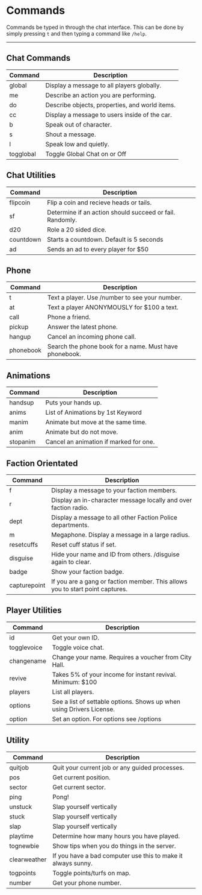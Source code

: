# Commands

Commands be typed in through the chat interface. This can be done by simply pressing `t` and then typing a command like `/help`.

---

## Chat Commands
| Command | Description
| - | - |
| global | Display a message to all players globally. |
| me | Describe an action you are performing. |
| do | Describe objects, properties, and world items. |
| cc | Display a message to users inside of the car. |
| b | Speak out of character. |
| s | Shout a message. |
| l | Speak low and quietly. |
| togglobal | Toggle Global Chat on or Off |

## Chat Utilities
| Command | Description
| - | - |
| flipcoin | Flip a coin and recieve heads or tails. |
| sf | Determine if an action should succeed or fail. Randomly. |
| d20 | Role a 20 sided dice. |
| countdown | Starts a countdown. Default is 5 seconds |
| ad | Sends an ad to every player for $50 |

## Phone
| Command | Description
| - | - |
| t | Text a player. Use /number to see your number. |
| at | Text a player ANONYMOUSLY for $100 a text. |
| call | Phone a friend. |
| pickup | Answer the latest phone. |
| hangup | Cancel an incoming phone call. |
| phonebook | Search the phone book for a name. Must have phonebook. |

## Animations
| Command | Description
| - | - |
| handsup | Puts your hands up. |
| anims | List of Animations by 1st Keyword |
| manim | Animate but move at the same time. |
| anim | Animate but do not move. |
| stopanim | Cancel an animation if marked for one. |

## Faction Orientated
| Command | Description
| - | - |
| f | Display a message to your faction members. |
| r | Display an in-character message locally and over faction radio. |
| dept | Display a message to all other Faction Police departments. |
| m | Megaphone. Display a message in a large radius. |
| resetcuffs | Reset cuff status if set. |
| disguise | Hide your name and ID from others. /disguise again to clear. |
| badge | Show your faction badge. |
| capturepoint | If you are a gang or faction member. This allows you to start point captures. |

## Player Utilities
| Command | Description
| - | - |
| id | Get your own ID. |
| togglevoice | Toggle voice chat. |
| changename | Change your name. Requires a voucher from City Hall. |
| revive | Takes 5% of your income for instant revival. Minimum: $100 |
| players | List all players. |
| options | See a list of settable options. Shows up when using Drivers License. |
| option | Set an option. For options see /options |

## Utility
| Command | Description
| - | - |
| quitjob | Quit your current job or any guided processes. |
| pos | Get current position. |
| sector | Get current sector. |
| ping | Pong! |
| unstuck | Slap yourself vertically |
| stuck | Slap yourself vertically |
| slap | Slap yourself vertically |
| playtime | Determine how many hours you have played. |
| tognewbie | Show tips when you do things in the server. |
| clearweather | If you have a bad computer use this to make it always sunny. 
| togpoints | Toggle points/turfs on map. |
| number | Get your phone number. |
